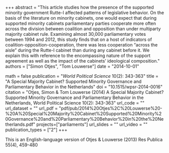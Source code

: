 +++
abstract = "This article studies how the presence of the supported minority government Rutte-I affected patterns of legislative behavior. On the basis of the literature on minority cabinets, one would expect that during supported minority cabinets parliamentary parties cooperate more often across the division between coalition and opposition than under multiparty majority cabinet rule. Examining almost 30,000 parliamentary votes between 1994 and 2012, this study finds that on a host of indicators of coalition-opposition-cooperation, there was less cooperation “across the aisle” during the Rutte-I cabinet than during any cabinet before it. We explain this with reference to the encompassing nature of the support agreement as well as the impact of the cabinets’ ideological composition."
authors = ["Simon Otjes", "Tom Louwerse"]
date = "2014-10-01"

math = false
publication = "*World Political Science* 10(2): 343-363"
title = "A Special Majority Cabinet? Supported Minority Governance and Parliamentary Behavior in the Netherlands"
doi = "10.1515/wpsr-2014-0016"
citation = "Otjes, Simon & Tom Louwerse (2014) A Special Majority Cabinet? Supported Minority Governance and Parliamentary Behavior in the Netherlands, World Political Science 10(2): 343-363"
url_code = ""
url_dataset = ""
url_pdf = "pdf/pub/2014%20Otjes%2C%20Louwerse%20-%20A%20Special%20Majority%20Cabinet%20Supported%20Minority%20Governance%20and%20Parliamentary%20Behavior%20in%20the%20Netherlands.pdf"
projects=["parliaments"]
url_slides = ""
url_video = ""
publication_types = ["2"]
+++

This is an English-language version of Otjes & Louwerse (2013) Res Publica 55(4), 459-480